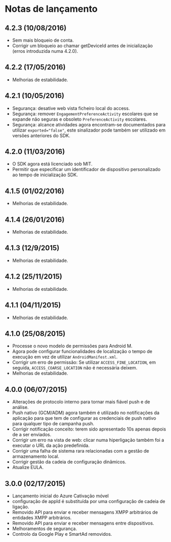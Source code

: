 <properties
    pageTitle="Integração do Azure Cativação móvel Android SDK"
    description="Atualizações e procedimentos para Android SDK para Azure Mobile Cativação mais recentes"
    services="mobile-engagement"
    documentationCenter="mobile"
    authors="piyushjo"
    manager="dwrede"
    editor="" />

<tags
    ms.service="mobile-engagement"
    ms.workload="mobile"
    ms.tgt_pltfrm="mobile-android"
    ms.devlang="Java"
    ms.topic="article"
    ms.date="08/10/2016"
    ms.author="piyushjo" />

# <a name="release-notes"></a>Notas de lançamento

## <a name="423-08102016"></a>4.2.3 (10/08/2016)

- Sem mais bloqueio de conta.
- Corrigir um bloqueio ao chamar getDeviceId antes de inicialização (erros introduzida numa 4.2.0).

## <a name="422-05172016"></a>4.2.2 (17/05/2016)

- Melhorias de estabilidade.

## <a name="421-05102016"></a>4.2.1 (10/05/2016)

- Segurança: desative web vista ficheiro local do access.
- Segurança: remover `EngagementPreferenceActivity` escolares que se expande não seguras e obsoleto `PreferenceActivity` escolares.
- Segurança: alcance atividades agora encontram-se documentados para utilizar `exported="false"`, este sinalizador pode também ser utilizado em versões anteriores do SDK.

## <a name="420-03112016"></a>4.2.0 (11/03/2016)

- O SDK agora está licenciado sob MIT.
- Permitir que especificar um identificador de dispositivo personalizado ao tempo de inicialização SDK.

## <a name="415-02012016"></a>4.1.5 (01/02/2016)

- Melhorias de estabilidade.

## <a name="414-01262016"></a>4.1.4 (26/01/2016)

- Melhorias de estabilidade.

## <a name="413-1292015"></a>4.1.3 (12/9/2015)

- Melhorias de estabilidade.

## <a name="412-11252015"></a>4.1.2 (25/11/2015)

- Melhorias de estabilidade.

## <a name="411-11042015"></a>4.1.1 (04/11/2015)

- Melhorias de estabilidade.

## <a name="410-08252015"></a>4.1.0 (25/08/2015)

- Processe o novo modelo de permissões para Android M.
- Agora pode configurar funcionalidades de localização o tempo de execução em vez de utilizar `AndroidManifest.xml`.
- Corrigir um erro de permissão: Se utilizar `ACCESS_FINE_LOCATION`, em seguida, `ACCESS_COARSE_LOCATION` não é necessária deixem.
- Melhorias de estabilidade.

## <a name="400-07062015"></a>4.0.0 (06/07/2015)

-   Alterações de protocolo interno para tornar mais fiável push e de análise.
-   Push nativo (GCM/ADM) agora também é utilizado no notificações da aplicação para que tem de configurar as credenciais de push nativo para qualquer tipo de campanha push.
-   Corrigir notificação conceito: terem sido apresentado 10s apenas depois de a ser enviados.
-   Corrigir um erro na vista de web: clicar numa hiperligação também foi a executar o URL da ação predefinida.
-   Corrigir uma falha de sistema rara relacionadas com a gestão de armazenamento local.
-   Corrigir gestão da cadeia de configuração dinâmicos.
-   Atualize EULA.

## <a name="300-02172015"></a>3.0.0 (02/17/2015)

-   Lançamento inicial do Azure Cativação móvel
-   configuração de appId é substituída por uma configuração de cadeia de ligação.
-   Removido API para enviar e receber mensagens XMPP arbitrários de entidades XMPP arbitrários.
-   Removido API para enviar e receber mensagens entre dispositivos.
-   Melhoramentos de segurança.
-   Controlo da Google Play e SmartAd removidos.

